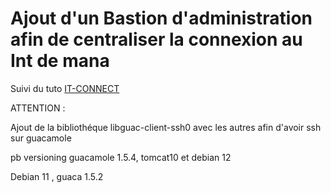 # Ajout d'un Bastion d'administration afin de centraliser la connexion au Int de mana
Suivi du tuto [IT-CONNECT](https://www.it-connect.fr/tuto-apache-guacamole-bastion-rdp-ssh-debian/) 


ATTENTION :


Ajout de la bibliothéque  libguac-client-ssh0 avec les autres afin d'avoir ssh sur guacamole


pb versioning guacamole 1.5.4, tomcat10 et debian 12


Debian 11 , guaca 1.5.2